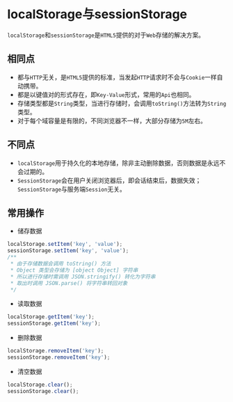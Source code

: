 # localStorage与sessionStorage
`localStorage`和`sessionStorage`是`HTML5`提供的对于`Web`存储的解决方案。

## 相同点
* 都与`HTTP`无关，是`HTML5`提供的标准，当发起`HTTP`请求时不会与`Cookie`一样自动携带。
* 都是以键值对的形式存在，即`Key-Value`形式，常用的`Api`也相同。
* 存储类型都是`String`类型，当进行存储时，会调用`toString()`方法转为`String`类型。
* 对于每个域容量是有限的，不同浏览器不一样，大部分存储为`5M`左右。

## 不同点
* `localStorage`用于持久化的本地存储，除非主动删除数据，否则数据是永远不会过期的。
* `SessionStorage`会在用户关闭浏览器后，即会话结束后，数据失效；`SessionStorage`与服务端`Session`无关。

## 常用操作

* 储存数据

```javascript
localStorage.setItem('key', 'value');
sessionStorage.setItem('key', 'value');
/**
 * 由于存储数据会调用 toString() 方法
 * Object 类型会存储为 [object Object] 字符串
 * 所以进行存储时需调用 JSON.stringify() 转化为字符串
 * 取出时调用 JSON.parse() 将字符串转回对象
 */
```

* 读取数据

```javascript
localStorage.getItem('key');
sessionStorage.getItem('key');
```

* 删除数据

```javascript
localStorage.removeItem('key');
sessionStorage.removeItem('key');
```

* 清空数据

```javascript
localStorage.clear();
sessionStorage.clear();
```



